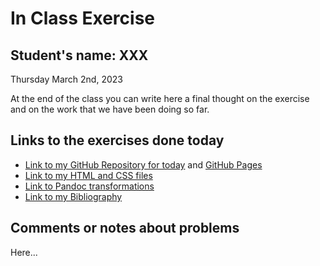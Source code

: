 # In Class Exercise
## Student's name: XXX 

Thursday March 2nd, 2023 

At the end of the class you can write here a final thought on the exercise and on the work that we have been doing so far. 

## Links to the exercises done today 

- [Link to my GitHub Repository for today](https://github.com/novackvirginea/DHExercise2) and [GitHub Pages](https://novackvirginea.github.io/DHExercise2/)
- [Link to my HTML and CSS files](https://github.com/novackvirginea/DHExercise2/blob/main/exercise2.html)
- [Link to Pandoc transformations](https://github.com/novackvirginea/DHExercise2/blob/main/pandoc_transformations.zip.7z)
- [Link to my Bibliography](https://github.com/novackvirginea/DHExercise2/blob/main/bibliography.html)

## Comments or notes about problems 

Here...
